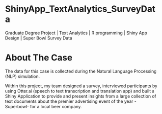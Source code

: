 # ShinyApp_TextAnalytics_SurveyData
Graduate Degree Project | Text Analytics | R programming | Shiny App Design | Super Bowl Survey Data

# About The Case

The data for this case is collected during the Natural Language Processing (NLP) simulation. 

Within this project, my team designed a survey, interviewed participants by using Otter.ai (speech to text transcription and translation app) and built a Shiny Application to provide and present insights from a large collection of text documents about the premier advertising event of the year - Superbowl- for a local beer company.
